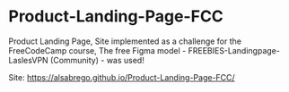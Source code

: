 # Product-Landing-Page-FCC
Product Landing Page, Site implemented as a challenge for the FreeCodeCamp course, 
The free Figma model - FREEBIES-Landingpage-LaslesVPN (Community) - was used!


Site: https://alsabrego.github.io/Product-Landing-Page-FCC/
